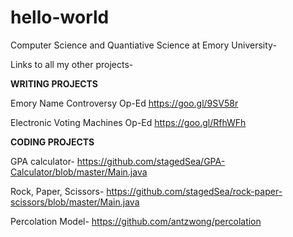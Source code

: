 # hello-world
Computer Science and Quantiative Science at Emory University-

Links to all my other projects-



**WRITING PROJECTS** 

Emory Name Controversy Op-Ed
https://goo.gl/9SV58r

Electronic Voting Machines Op-Ed
https://goo.gl/RfhWFh



**CODING PROJECTS** 

GPA calculator- 
https://github.com/stagedSea/GPA-Calculator/blob/master/Main.java

Rock, Paper, Scissors-
https://github.com/stagedSea/rock-paper-scissors/blob/master/Main.java

Percolation Model-
https://github.com/antzwong/percolation


